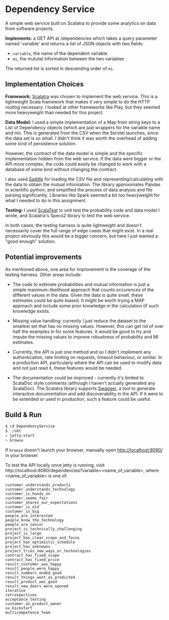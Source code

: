 # Dependency Service #

A simple web service built on Scalatra to provide some analytics on data from software projects.

**Implements:** a GET API at /dependencies which takes a query parameter named 'variable' and returns a list of JSON objects with two fields:
* `variable`, the name of the dependent variable
* `mi`, the mututal information between the two variables

The returned list is sorted in descending order of `mi`. 

## Implementation Choices ##
**Framework:** [Scalatra](http://www.scalatra.org/) was chosen to implement the web service. This is a lightweight Scala framework that makes it very simple to do the HTTP routing necessary. I looked at other frameworks like Play, but they seemed more heavyweight than needed for this project.

**Data Model:** I used a simple implementation of a Map from string keys to a List of Dependency objects (which are just wrappers for the variable name and mi). This is generated from the CSV when the Servlet launches, since the data set is so small. I didn't think it was worth the overhead of adding some kind of persistence solution.

However, the contract of the data model is simple and the specific implementation hidden from the web service. If the data were bigger or the API more complex, the code could easily be changed to work with a database of some kind without changing the contract. 

I also used [Saddle](https://saddle.github.io/) for loading the CSV file and representing/calculating with the data to obtain the mutual information. The library approximates Pandas in scientific python, and simplified the process of data analysis and file parsing significantly. Libraries like Spark seemed a bit too heavyweight for what I needed to do in this assignment.

**Testing:** I used [ScalaTest](http://www.scalatest.org/) to unit test the probability code and data model I wrote, and Scalatra's Specs2 library to test the web service. 

In both cases, the testing harness is quite lightweight and doesn't necessarily cover the full range of edge cases that might exist. In a real project obviously this would be a bigger concern, but here I just wanted a "good enough" solution.

## Potential improvements ##

As mentioned above, one area for improvement is the coverage of the testing harness. Other areas include:

* The code to estimate probabilities and mutual information is just a simple maximum-likelihood approach that counts occurences of the different values in the data. Given the data is quite small, these estimates could be quite biased. It might be worth trying a MAP approach and include some prior knowledge in the calculation (if such knowledge exists. 

* Missing value handling: currently I just reduce the dataset to the smallest set that has no missing values. However, this can get rid of over half the examples in for some features. It would be good to try and impute the missing values to improve robustness of probability and MI estimates.

* Currently, the API is just one method and so I didn't implement any authentication, rate limiting on requests, timeout behaviour, or similar. In a production API, particularly where the API can be used to modify data and not just read it, these features would be needed. 

* The documentation could be improved - currently it's limited to ScalaDoc style comments (although I haven't actually generated any ScalaDoc). The Scalatra library supports [Swagger](http://swagger.io/), a tool to generate interactive documentation and add discoverability in the API. If it were to be extended or used in production, such a feature could be useful.

## Build & Run ##

```sh
$ cd DependencyService
$ ./sbt
> jetty:start
> browse
```

If `browse` doesn't launch your browser, manually open [http://localhost:8080/](http://localhost:8080/) in your browser.

To test the API locally once jetty is running, visit http://localhost:8080/dependencies?variable=<name_of_variable>, where <name_of_variable> is one of: 

```
customer_understands_products
customer_understands_technology
customer_is_hands_on
customer_seems_fair
customer_shares_our_expectations
customer_is_old
customer_is_big
people_are_interested
people_know_the_technology
people_are_senior
project_is_technically_challenging
project_is_large
project_has_clear_scope_and_focus
project_has_optimistic_schedule
project_has_unknowns
project_tries_new_ways_or_technologies
contract_has_fixed_scope
contract_has_fixed_price
result_customer_was_happy
result_people_were_happy
result_numbers_ended_good
result_things_went_as_predicted
result_product_was_good
result_new_doors_were_opened
iterative
retrospectives
acceptance_testing
customer_as_product_owner
ux_kickstart
multicompetence_team
```